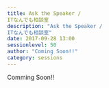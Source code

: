 ```yaml
---
title: Ask the Speaker / 
ITなんでも相談室
description: "Ask the Speaker / 
ITなんでも相談室"
date: 2017-09-28 13:00
sessionlevel: 50
author: "Coming Soon!!"
category: sessions
---
```

Comming Soon!!
